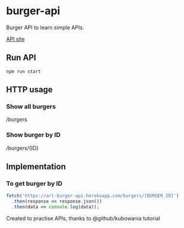 # burger-api
Burger API to learn simple APIs.

[API site](https://art-burger-api.herokuapp.com/)

## Run API
`npm run start`

## HTTP usage
### Show all burgers
/burgers


### Show burger by ID
/burgers/{ID}


## Implementation
### To get burger by ID

```JavaScript
fetch('https://art-burger-api.herokuapp.com/burgers/[BURGER_ID]')
  .then(response => response.json())
  .then(data => console.log(data));
```

Created to practise APIs, thanks to @github/kubowania tutorial
